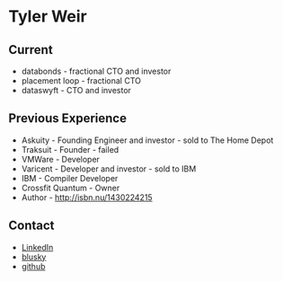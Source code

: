 # Tyler Weir

## Current
- databonds - fractional CTO and investor
- placement loop - fractional CTO
- dataswyft - CTO and investor

## Previous Experience
- Askuity - Founding Engineer and investor - sold to The Home Depot
- Traksuit - Founder - failed
- VMWare - Developer 
- Varicent - Developer and investor - sold to IBM
- IBM - Compiler Developer 
- Crossfit Quantum - Owner
- Author - http://isbn.nu/1430224215

## Contact
- [LinkedIn](https://www.linkedin.com/in/tylerweir/)
- [blusky](https://bsky.app/profile/tylerweir.com)
- [github](https://www.github.com/tjweir)


